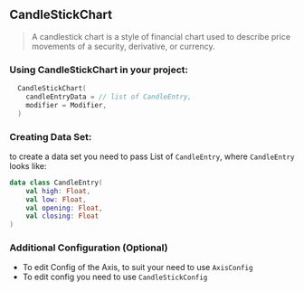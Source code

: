 ## CandleStickChart

> A candlestick chart is a style of financial chart used to describe price movements of a security, derivative, or currency.

### Using CandleStickChart in your project:

```kotlin
  CandleStickChart(
    candleEntryData = // list of CandleEntry,
    modifier = Modifier,
  )
```

### Creating Data Set:

to create a data set you need to pass List of `CandleEntry`, where `CandleEntry` looks like:
```kotlin
data class CandleEntry(
    val high: Float,
    val low: Float,
    val opening: Float,
    val closing: Float
)
```

### Additional Configuration (Optional)
- To edit Config of the Axis, to suit your need to use `AxisConfig`
- To edit config you need to use `CandleStickConfig`
